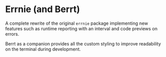 # Errnie (and Berrt)

A complete rewrite of the original `errnie` package implementing new features such as runtime reporting with an interval and code previews on errors.

Berrt as a companion provides all the custom styling to improve readability on the terminal during development.
